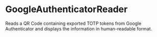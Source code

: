 # GoogleAuthenticatorReader
Reads a QR Code containing exported TOTP tokens from Google Authenticator and displays the information in human-readable format.

